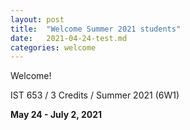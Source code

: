 ```yaml
---
layout: post
title:  "Welcome Summer 2021 students"
date:   2021-04-24-test.md
categories: welcome
---
```



Welcome!

IST 653 / 3 Credits / Summer 2021 (6W1)

**May 24 - July 2, 2021**
